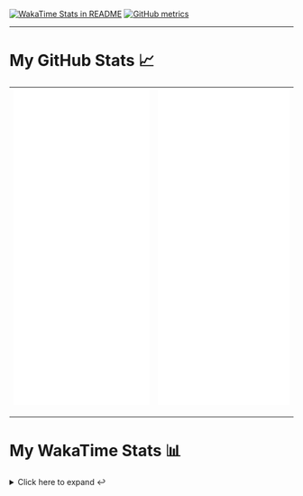 [![WakaTime Stats in README](https://github.com/LOsioChico/LOsioChico/actions/workflows/waka.yml/badge.svg)](https://github.com/LOsioChico/LOsioChico/actions/workflows/waka.yml) [![GitHub metrics](https://github.com/LOsioChico/LOsioChico/actions/workflows/metrics.yml/badge.svg)](https://github.com/LOsioChico/LOsioChico/actions/workflows/metrics.yml)

---

# My GitHub Stats 📈

| ![](./assets/metrics.svg) | ![](./assets/metrics2.svg) |
| ------------------------- | -------------------------- |

---

# My WakaTime Stats 📊

<details>
<summary>Click here to expand ↩️</summary>
<br>

<!--START_SECTION:waka-->
![Code Time](http://img.shields.io/badge/Code%20Time-1%2C681%20hrs%2018%20mins-blue)

![Lines of code](https://img.shields.io/badge/From%20Hello%20World%20I%27ve%20Written-323.9%20thousand%20lines%20of%20code-blue)

**🐱 My GitHub Data** 

> 📦 531.5 kB Used in GitHub's Storage 
 > 
> 🚫 Not Opted to Hire
 > 
> 📜 18 Public Repositories 
 > 
> 🔑 28 Private Repositories 
 > 
**I'm a Night 🦉** 

```text
🌞 Morning                557 commits         ████░░░░░░░░░░░░░░░░░░░░░   14.83 % 
🌆 Daytime                1152 commits        ████████░░░░░░░░░░░░░░░░░   30.66 % 
🌃 Evening                1201 commits        ████████░░░░░░░░░░░░░░░░░   31.97 % 
🌙 Night                  847 commits         ██████░░░░░░░░░░░░░░░░░░░   22.54 % 
```
📅 **I'm Most Productive on Thursday** 

```text
Monday                   538 commits         ████░░░░░░░░░░░░░░░░░░░░░   14.32 % 
Tuesday                  588 commits         ████░░░░░░░░░░░░░░░░░░░░░   15.65 % 
Wednesday                417 commits         ███░░░░░░░░░░░░░░░░░░░░░░   11.10 % 
Thursday                 676 commits         ████░░░░░░░░░░░░░░░░░░░░░   17.99 % 
Friday                   577 commits         ████░░░░░░░░░░░░░░░░░░░░░   15.36 % 
Saturday                 661 commits         ████░░░░░░░░░░░░░░░░░░░░░   17.59 % 
Sunday                   300 commits         ██░░░░░░░░░░░░░░░░░░░░░░░   07.99 % 
```


📊 **This Week I Spent My Time On** 

```text
💬 Programming Languages: 
TypeScript               7 hrs 24 mins       █████████████████████░░░░   83.10 % 
Scala                    41 mins             ██░░░░░░░░░░░░░░░░░░░░░░░   07.74 % 
Markdown                 19 mins             █░░░░░░░░░░░░░░░░░░░░░░░░   03.56 % 
Nix                      8 mins              ░░░░░░░░░░░░░░░░░░░░░░░░░   01.62 % 
JSON                     6 mins              ░░░░░░░░░░░░░░░░░░░░░░░░░   01.19 % 
```

**I Mostly Code in TypeScript** 

```text
TypeScript               26 repos            ████████████░░░░░░░░░░░░░   48.15 % 
Scala                    5 repos             ██░░░░░░░░░░░░░░░░░░░░░░░   09.26 % 
Python                   3 repos             █░░░░░░░░░░░░░░░░░░░░░░░░   05.56 % 
Java                     2 repos             █░░░░░░░░░░░░░░░░░░░░░░░░   03.70 % 
Astro                    2 repos             █░░░░░░░░░░░░░░░░░░░░░░░░   03.70 % 
```




 Last Updated on 10/09/2024 00:58:39 UTC
<!--END_SECTION:waka-->

## </details>
